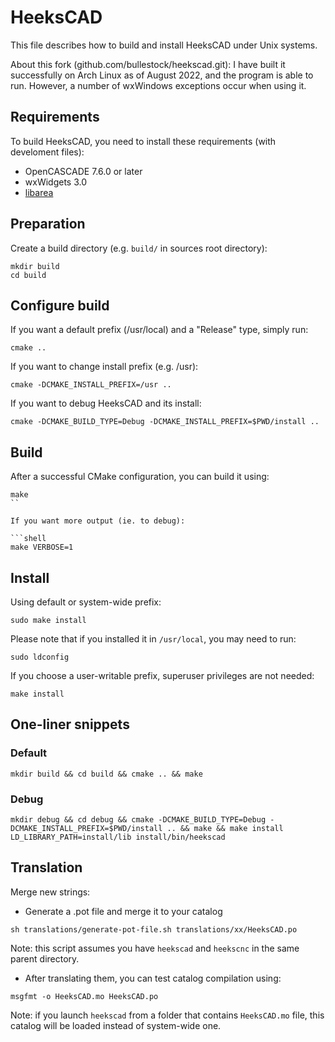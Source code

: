 # HeeksCAD

This file describes how to build and install HeeksCAD under Unix systems.

About this fork (github.com/bullestock/heekscad.git): I have built it successfully on Arch Linux as of August 2022, and the program is able to run. However, a number of wxWindows exceptions occur when using it.

## Requirements

To build HeeksCAD, you need to install these requirements (with develoment files):

  * OpenCASCADE 7.6.0 or later
  * wxWidgets 3.0
  * [libarea](https://github.com/Heeks/heekscad.wiki.git)

## Preparation

Create a build directory (e.g. `build/` in sources root directory):

```shell
mkdir build
cd build
```

## Configure build

If you want a default prefix (/usr/local) and a "Release" type, simply run:

```shell
cmake ..
```

If you want to change install prefix (e.g. /usr):

```shell
cmake -DCMAKE_INSTALL_PREFIX=/usr ..
```

If you want to debug HeeksCAD and its install:

```shell
cmake -DCMAKE_BUILD_TYPE=Debug -DCMAKE_INSTALL_PREFIX=$PWD/install ..
```

## Build

After a successful CMake configuration, you can build it using:

```shell
make
``

If you want more output (ie. to debug):

```shell
make VERBOSE=1
```

## Install

Using default or system-wide prefix:

```shell
sudo make install
```

Please note that if you installed it in `/usr/local`, you may need to run:

```shell
sudo ldconfig
```

If you choose a user-writable prefix, superuser privileges are not needed:

```shell
make install
```

## One-liner snippets

### Default

```shell
mkdir build && cd build && cmake .. && make
```

### Debug

```shell
mkdir debug && cd debug && cmake -DCMAKE_BUILD_TYPE=Debug -DCMAKE_INSTALL_PREFIX=$PWD/install .. && make && make install
LD_LIBRARY_PATH=install/lib install/bin/heekscad
```

## Translation

Merge new strings:
 * Generate a .pot file and merge it to your catalog

```shell
sh translations/generate-pot-file.sh translations/xx/HeeksCAD.po
```

Note: this script assumes you have `heekscad` and `heekscnc` in the same parent directory.
 
 * After translating them, you can test catalog compilation using:

```shell
msgfmt -o HeeksCAD.mo HeeksCAD.po
```

Note: if you launch `heekscad` from a folder that contains `HeeksCAD.mo` file, this catalog will be loaded instead of system-wide one.
